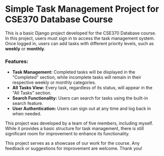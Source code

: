 # Simple Task Management Project for CSE370 Database Course

This is a basic Django project developed for the CSE370 Database course. In this project, users must sign in to access the task management system. Once logged in, users can add tasks with different priority levels, such as **weekly** or **monthly**. 

### Features:
- **Task Management:** Completed tasks will be displayed in the "Completed" section, while incomplete tasks will remain in their respective weekly or monthly categories.
- **All Tasks View:** Every task, regardless of its status, will appear in the "All Tasks" section.
- **Search Functionality:** Users can search for tasks using the built-in search feature.
- **User Authentication:** Users can sign out at any time and log back in when needed.

This project was developed by a team of five members, including myself. While it provides a basic structure for task management, there is still significant room for improvement to enhance its functionality. 

This project serves as a showcase of our work for the course. Any feedback or suggestions for improvement are welcome. Thank you!
